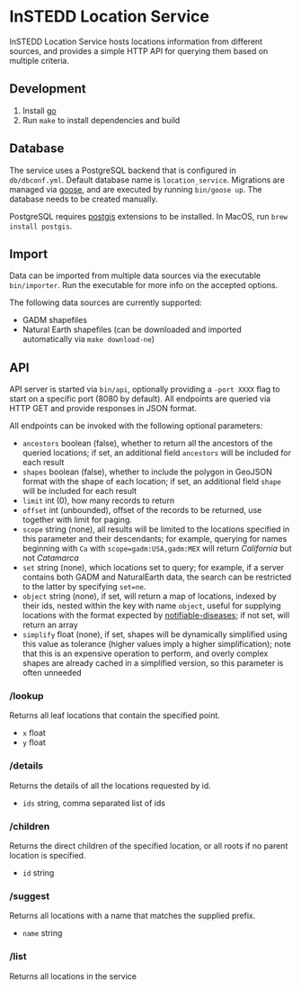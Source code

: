 # InSTEDD Location Service

InSTEDD Location Service hosts locations information from different sources, and provides a simple HTTP API for querying them based on multiple criteria.

## Development

1. Install [go](https://golang.org/)
2. Run `make` to install dependencies and build

## Database

The service uses a PostgreSQL backend that is configured in `db/dbconf.yml`. Default database name is `location_service`. Migrations are managed via [goose](https://bitbucket.org/liamstask/goose), and are executed by running `bin/goose up`. The database needs to be created manually.

PostgreSQL requires [postgis](http://postgis.net/) extensions to be installed. In MacOS, run `brew install postgis`.

## Import

Data can be imported from multiple data sources via the executable `bin/importer`. Run the executable for more info on the accepted options.

The following data sources are currently supported:

* GADM shapefiles
* Natural Earth shapefiles (can be downloaded and imported automatically via `make download-ne`)

## API

API server is started via `bin/api`, optionally providing a `-port XXXX` flag to start on a specific port (8080 by default). All endpoints are queried via HTTP GET and provide responses in JSON format.

All endpoints can be invoked with the following optional parameters:

* `ancestors` boolean (false), whether to return all the ancestors of the queried locations; if set, an additional field `ancestors` will be included for each result
* `shapes` boolean (false), whether to include the polygon in GeoJSON format with the shape of each location; if set, an additional field `shape` will be included for each result
* `limit` int (0), how many records to return
* `offset` int (unbounded), offset of the records to be returned, use together with limit for paging.
* `scope` string (none), all results will be limited to the locations specified in this parameter and their descendants; for example, querying for names beginning with `Ca` with `scope=gadm:USA,gadm:MEX` will return _California_ but not _Catamarca_
* `set` string (none), which locations set to query; for example, if a server contains both GADM and NaturalEarth data, the search can be restricted to the latter by specifying `set=ne`.
* `object` string (none), if set, will return a map of locations, indexed by their ids, nested within the key with name `object`, useful for supplying locations with the format expected by [notifiable-diseases](github.com/instedd/notifiable-diseases); if not set, will return an array
* `simplify` float (none), if set, shapes will be dynamically simplified using this value as tolerance (higher values imply a higher simplification); note that this is an expensive operation to perform, and overly complex shapes are already cached in a simplified version, so this parameter is often unneeded

### /lookup

Returns all leaf locations that contain the specified point.

- `x` float
- `y` float

### /details

Returns the details of all the locations requested by id.

- `ids` string, comma separated list of ids

### /children

Returns the direct children of the specified location, or all roots if no parent location is specified.

- `id` string

### /suggest

Returns all locations with a name that matches the supplied prefix.

- `name` string

### /list

Returns all locations in the service

